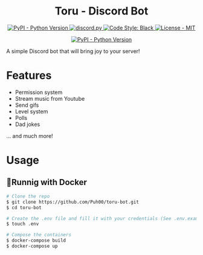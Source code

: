 <h1 align="center">
  Toru - Discord Bot
</h1>

<p align="center">
  <a href="https://www.python.org/downloads/">
    <img alt="PyPI - Python Version" src="https://img.shields.io/badge/python-3.9-blue">
  </a>
  <a href="https://github.com/Rapptz/discord.py/">
     <img src="https://img.shields.io/badge/discord-py-purple.svg" alt="discord.py">
  </a>
  <a href="https://github.com/psf/black">
    <img src="https://img.shields.io/badge/code%20style-black-000000.svg" alt="Code Style: Black">
  </a>
  <a href="LICENSE">
    <img src="https://img.shields.io/github/license/Puh00/Resident-Evil-5-Trainer?style=plastic)" alt="License - MIT">
  </a>
</p>

<p align="center">
  <a href="https://hub.docker.com/r/puh00/toru-bot">
    <img alt="PyPI - Python Version" src="https://dockeri.co/image/puh00/toru-bot?">
  </a>
</p>

A simple Discord bot that will bring joy to your server!

# Features

- Permission system
- Stream music from Youtube
- Send gifs
- Level system
- Polls
- Dad jokes

... and much more!

# Usage

## 🐳Runnig with Docker

```bash
# Clone the repo
$ git clone https://github.com/Puh00/toru-bot.git
$ cd toru-bot

# Create the .env file and fill it with your credentials (See .env.example for template)
$ touch .env

# Compose the containers
$ docker-compose build
$ docker-compose up
```
